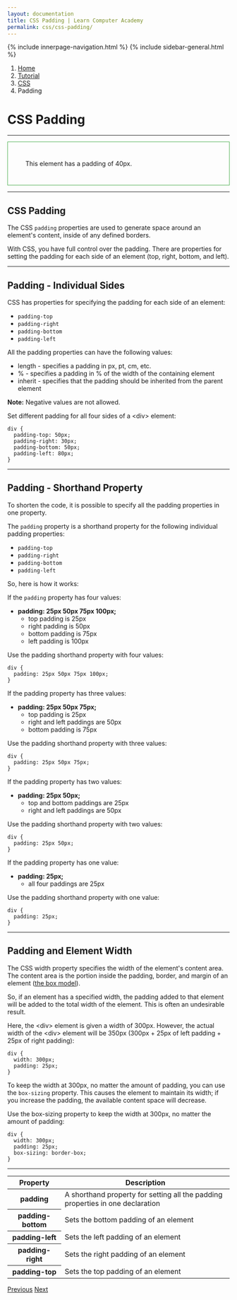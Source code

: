 ```yaml
---
layout: documentation
title: CSS Padding | Learn Computer Academy
permalink: css/css-padding/
---
```

<div class="loader">
{% include innerpage-navigation.html %}
{% include sidebar-general.html %}
            <div class="page-content">
                <div class="content-wrapper">
                    <div class="row">
                        <div class="col-md-9 content">
                            <nav aria-label="breadcrumb">
                                <ol class="breadcrumb">
                                    <li class="breadcrumb-item"><a href="#">Home</a></li>
                                    <li class="breadcrumb-item"><a href="#">Tutorial</a></li>
                                    <li class="breadcrumb-item"><a href="#">CSS</a></li>
                                    <li class="breadcrumb-item active">Padding</li>
                                </ol>
                            </nav>
                            <!-- Your content goes started here -->
                            <div class="doc-content">
                                <h1>CSS Padding</h1>
                                <hr>
                                <p style="border:1px solid #4CAF50; padding:40px;">This element has a padding of 40px.</p>
                                <hr>
                                <h2>CSS Padding</h2>
                                <p>The CSS <code>padding</code> properties are used to generate space around an element's content, inside of any defined borders.</p>
                                <p>With CSS, you have full control over the padding. There are properties for setting the padding for each side of an element (top, right, bottom, and left).</p>
                                <hr>
                                <h2>Padding - Individual Sides</h2>
                                <p>CSS has properties for specifying the padding for each side of an element:</p>
                                <ul>
                                    <li><code>padding-top</code></li>
                                    <li><code>padding-right</code></li>
                                    <li><code>padding-bottom</code></li>
                                    <li><code>padding-left</code></li>
                                </ul>
                                <p>All the padding properties can have the following values:</p>
                                <ul>
                                    <li>length - specifies a padding in px, pt, cm, etc.</li>
                                    <li>% - specifies a padding in % of the width of the containing element</li>
                                    <li>inherit - specifies that the padding should be inherited from the parent element</li>
                                </ul>
                                <p><b>Note:</b> Negative values are not allowed.</p>
                                <p>Set different padding for all four sides of a &lt;div> element:</p>
                                <pre class="snippet"><code class="css">div {
  padding-top: 50px;
  padding-right: 30px;
  padding-bottom: 50px;
  padding-left: 80px;
}</code></pre>
                                <hr>
                                <h2>Padding - Shorthand Property</h2>
                                <p>To shorten the code, it is possible to specify all the padding properties in one property.</p>
                                <p>The <code>padding</code> property is a shorthand property for the following individual padding properties:</p>
                                <ul>
                                    <li><code>padding-top</code></li>
                                    <li><code>padding-right</code></li>
                                    <li><code>padding-bottom</code></li>
                                    <li><code>padding-left</code></li>
                                </ul>
                                <p>So, here is how it works:</p>
                                <p>If the <code>padding</code> property has four values:</p>
                                <ul>
                                    <li><b>padding: 25px 50px 75px 100px;</b>
                                        <ul>
                                            <li>top padding is 25px</li>
                                            <li>right padding is 50px</li>
                                            <li>bottom padding is 75px</li>
                                            <li>left padding is 100px</li>
                                        </ul>
                                    </li>
                                </ul>
                                <p>Use the padding shorthand property with four values:</p>
                                <pre class="snippet"><code class="css">div {
  padding: 25px 50px 75px 100px;
}</code></pre>
                                <p>If the padding property has three values:</p>
                                <ul>
                                    <li><b>padding: 25px 50px 75px;</b>
                                        <ul>
                                            <li>top padding is 25px</li>
                                            <li>right and left paddings are 50px</li>
                                            <li>bottom padding is 75px</li>
                                        </ul>
                                    </li>
                                </ul>
                                <p>Use the padding shorthand property with three values:</p>
                                <pre class="snippet"><code class="css">div {
  padding: 25px 50px 75px;
}</code></pre>
                                <p>If the padding property has two values:</p>
                                <ul>
                                    <li><b>padding: 25px 50px;</b>
                                        <ul>
                                            <li>top and bottom paddings are 25px</li>
                                            <li>right and left paddings are 50px</li>
                                        </ul>
                                    </li>
                                </ul>
                                <p>Use the padding shorthand property with two values:</p>
                                <pre class="snippet"><code class="css">div {
  padding: 25px 50px;
}</code></pre>
                                <p>If the padding property has one value:</p>
                                <ul>
                                    <li><b>padding: 25px;</b>
                                        <ul>
                                            <li>all four paddings are 25px</li>
                                        </ul>
                                    </li>
                                </ul>
                                <p>Use the padding shorthand property with one value:</p>
                                <pre class="snippet"><code class="css">div {
  padding: 25px;
}</code></pre>
                                <hr>
                                <h2>Padding and Element Width</h2>
                                <p>The CSS width property specifies the width of the element's content area. The content area is the portion inside the padding, border, and margin of an element (<a href="#">the box model</a>).</p>
                                <p>So, if an element has a specified width, the padding added to that element will be added to the total width of the element. This is often an undesirable result.</p>
                                <p>Here, the &ltdiv> element is given a width of 300px. However, the actual width of the &ltdiv> element will be 350px (300px + 25px of left padding + 25px of right padding):</p>
                                <pre class="snippet"><code class="css">div {
  width: 300px;
  padding: 25px;
}</code></pre>
                                <p>To keep the width at 300px, no matter the amount of padding, you can use the <code>box-sizing</code> property. This causes the element to maintain its width; if you increase the padding, the available content space will decrease.</p>
                                <p>Use the box-sizing property to keep the width at 300px, no matter the amount of padding:</p>
                                <pre class="snippet"><code class="css">div {
  width: 300px;
  padding: 25px;
  box-sizing: border-box;
}</code></pre>
                                <hr>
                                <table class="table table-striped table-bordered">
                                    <thead class="thead-shades">
                                        <tr>
                                            <th scope="col">Property</th>
                                            <th scope="col">Description</th>
                                        </tr>
                                    </thead>
                                    <tbody>
                                        <tr>
                                            <th scope="row">padding</th>
                                            <td>A shorthand property for setting all the padding properties in one declaration</td>
                                        </tr>
                                        <tr>
                                            <th scope="row">padding-bottom</th>
                                            <td>Sets the bottom padding of an element</td>
                                        </tr>
                                        <tr>
                                            <th scope="row">padding-left</th>
                                            <td>Sets the left padding of an element</td>
                                        </tr>
                                        <tr>
                                            <th scope="row">padding-right</th>
                                            <td>Sets the right padding of an element</td>
                                        </tr>
                                        <tr>
                                            <th scope="row">padding-top</th>
                                            <td>Sets the top padding of an element</td>
                                        </tr> 
                                    </tbody>
                                </table>
                            </div>
                            <!-- /.Your content ends here -->
                            <div class="footer-btn d-flex justify-content-between">
                                <a href="/css/css-margin" class="btn"><i class="fas fa-arrow-circle-left"></i>Previous</a>
                                <a href="/css/css-dimension" class="btn">Next<i class="fas fa-arrow-circle-right"></i></a>
                            </div>
                            <!-- /.End of footer button -->
                        </div>
                        <!-- Right Sidebar Start-->
                        <?php include '../includes/right-sidebar-innerpage.php'; ?>
                        <!-- Right-Sidebar End -->
                    </div>
                </div>

